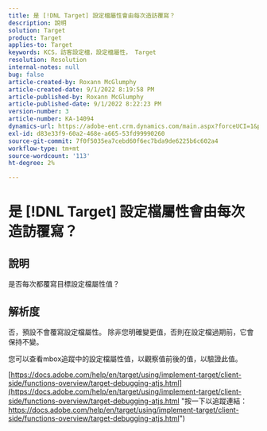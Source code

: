```yaml
---
title: 是 [!DNL Target] 設定檔屬性會由每次造訪覆寫？
description: 說明
solution: Target
product: Target
applies-to: Target
keywords: KCS，訪客設定檔，設定檔屬性， Target
resolution: Resolution
internal-notes: null
bug: false
article-created-by: Roxann McGlumphy
article-created-date: 9/1/2022 8:19:58 PM
article-published-by: Roxann McGlumphy
article-published-date: 9/1/2022 8:22:23 PM
version-number: 3
article-number: KA-14094
dynamics-url: https://adobe-ent.crm.dynamics.com/main.aspx?forceUCI=1&pagetype=entityrecord&etn=knowledgearticle&id=18d89b6d-332a-ed11-9db1-002248086a27
exl-id: d83e33f9-60a2-468e-a665-53fd99990260
source-git-commit: 7f0f5035ea7cebd60f6ec7bda9de6225b6c602a4
workflow-type: tm+mt
source-wordcount: '113'
ht-degree: 2%

---
```


# 是 [!DNL Target] 設定檔屬性會由每次造訪覆寫？

## 說明


是否每次都覆寫目標設定檔屬性值？


## 解析度


否，預設不會覆寫設定檔屬性。 除非您明確變更值，否則在設定檔過期前，它會保持不變。

您可以查看mbox追蹤中的設定檔屬性值，以觀察值前後的值，以驗證此值。

[https://docs.adobe.com/help/en/target/using/implement-target/client-side/functions-overview/target-debugging-atjs.html](https://docs.adobe.com/help/en/target/using/implement-target/client-side/functions-overview/target-debugging-atjs.html "按一下以追蹤連結：https://docs.adobe.com/help/en/target/using/implement-target/client-side/functions-overview/target-debugging-atjs.html")
